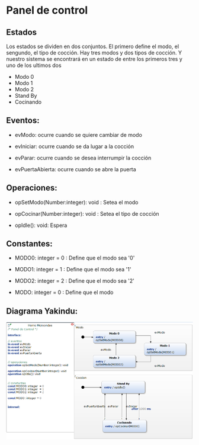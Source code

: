 <h1 id="Horno Microondas">Panel de control</h1>
<h2 id="estados">Estados</h2>
<p> Los estados se dividen en dos conjuntos. El primero define el modo, el sengundo, el tipo de cocción. Hay tres modos y dos tipos de cocción. Y nuestro sistema se encontrará en un estado de entre los primeros tres y uno de los ultimos dos </p>
<ul>
<li>Modo 0</li>
<li>Modo 1</li>
<li>Modo 2</li>
<li>Stand By</li>
<li>Cocinando</li>
</ul>

<h2 id="eventos">Eventos:</h2>
<ul>
<li>
<p> evModo: ocurre cuando se quiere cambiar de modo</p>
</li>
<li>
<p> evIniciar: ocurre cuando se da lugar a la cocción</p>
</li>
<li>
<p> evParar: ocurre cuando se desea interrumpir la cocción</p>
</li>
<li>
<p> evPuertaAbierta: ocurre cuando se abre la puerta</p>
</li>
</ul>

<h2 id="operaciones">Operaciones:</h2>
<ul>
<li>
<p> opSetModo(Number:integer): void : Setea el modo</p>
</li>
<li>
<p> opCocinar(Number:integer): void : Setea el tipo de cocción</p>
</li>
<li>
<p> opIdle(): void: Espera</p>
</li>

</ul>
<h2 id="constantes">Constantes:</h2>
<ul>
<li>
<p> MODO0: integer = 0 : Define que el modo sea '0'</p>
</li>
<li>
<p> MODO1: integer = 1 : Define que el modo sea '1'</p>
</li>
<li>
<p> MODO2: integer = 2 : Define que el modo sea '2'</p>
</li>
<li>
<p> MODO: integer = 0 : Define que el modo</p>
</li>

</ul>
<h2 id="capturas-de-los-diagramas">Diagrama Yakindu:</h2>
<p><img src="https://github.com/mechanix97/TPs-cursadagrupo01/blob/master/TP1/HornoMicroondas/HornoMicroondas.PNG" alt=""></p>
